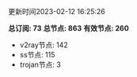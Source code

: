更新时间2023-02-12 16:25:26

**总订阅: 73**
**总节点: 863**
**有效节点: 260**
- v2ray节点: 142
- ss节点: 115
- trojan节点: 3
